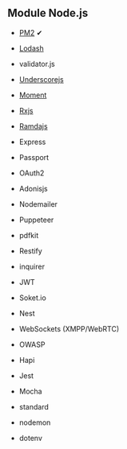 ## Module Node.js 
* [PM2](https://pm2.keymetrics.io/) ✔
* [Lodash](https://lodash.com) 
* validator.js
* [Underscorejs](https://underscorejs.org)
* [Moment](https://momentjs.com) 
* [Rxjs](https://rxjs-dev.firebaseapp.com)
* [Ramdajs](https://ramdajs.com/#)
* Express
* Passport
* OAuth2
* Adonisjs
* Nodemailer
* Puppeteer
* pdfkit
* Restify
* inquirer
* JWT
* Soket.io 
* Nest
* WebSockets (XMPP/WebRTC)
* OWASP
* Hapi
* Jest
* Mocha

* standard 
* nodemon 
* dotenv
